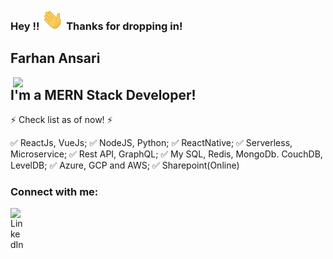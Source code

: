 
 ### Hey !! <img src="https://github.com/ABSphreak/ABSphreak/blob/master/gifs/Hi.gif" width="35px"> Thanks for dropping in!
 
 ## Farhan Ansari

<img align="right" src="https://images.squarespace-cdn.com/content/v1/5769fc401b631bab1addb2ab/1541580611624-TE64QGKRJG8SWAIUS7NS/ke17ZwdGBToddI8pDm48kPoswlzjSVMM-SxOp7CV59BZw-zPPgdn4jUwVcJE1ZvWQUxwkmyExglNqGp0IvTJZamWLI2zvYWH8K3-s_4yszcp2ryTI0HqTOaaUohrI8PI6FXy8c9PWtBlqAVlUS5izpdcIXDZqDYvprRqZ29Pw0o/coding-freak.gif" width="500px">

## I'm a MERN Stack Developer!
⚡ Check list as of now! ⚡

✅ ReactJs, VueJs; 
✅ NodeJS, Python; 
✅ ReactNative;
✅ Serverless, Microservice;
✅ Rest API, GraphQL; 
✅ My SQL, Redis, MongoDb. CouchDB, LevelDB; 
✅ Azure, GCP and AWS; 
✅ Sharepoint(Online)

### Connect with me:

[<img align="left" alt="LinkedIn" width="22px" src="https://cdn.jsdelivr.net/npm/simple-icons@v3/icons/linkedin.svg" />](https://www.linkedin.com/in/farhan-ansari-5140491037011/)

<br />
